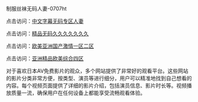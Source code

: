 制服丝袜无码人妻-0707ht


点击访问：<a href="https://bered.pages.dev/">中文字幕无码专区人妻</a>

点击访问：<a href="https://rtj-3zo.pages.dev/">精品无码久久久久久久久</a>

点击访问：<a href="https://tfda.pages.dev/">欧美亚洲国产激情一区二区</a>

点击访问：<a href="https://gda-c7m.pages.dev/">亚洲精品欧美综合四区</a>

对于喜欢日本AV免费影片的观众，多个网站提供了非常好的观看平台。这些网站的影片分类非常方便，按类型、演员等进行细分，用户可以精准地找到自己想看的内容。每个视频页面提供了详细的影片介绍，包括演员信息、影片时长等。视频播放质量一流，确保用户在任何设备上都能享受流畅观看体验。

<span style="display:none;">[Canonical link](https://github.com/haha20250707/haha2 ）</span>
